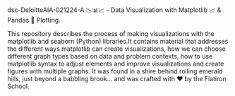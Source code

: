 dsc-DeloitteAIA-021224-A 📉📊📈 -  Data Visualization with Matplotlib 📈 & Pandas 🐼 Plotting.

This repository describes the process of making visualizations with the matplotlib and seaborn (Python) libraries.It contains material that addresses the different ways matplotlib can create visualizations, how we can choose different graph types based on data and problem contexts, how to use matplotlib syntax to adjust elements and improve visualizations and create figures with multiple graphs. It was found in a shire behind rolling emerald hills, just beyond a babbling brook... and was crafted with ❤️ by the Flatiron School.

[](https://media.giphy.com/media/v1.Y2lkPTc5MGI3NjExbWs5eWFocGJkZjNqdXB5YjdtZnoybnFmcGl4NnljMHI0ZWI1dXF1NiZlcD12MV9pbnRlcm5hbF9naWZfYnlfaWQmY3Q9Zw/3ohhwJLZ2P9KOt3Z6w/giphy.gif)